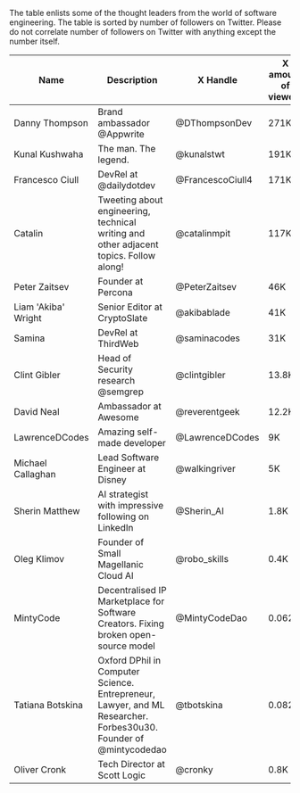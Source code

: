 The table enlists some of the thought leaders from the world of software engineering.
The table is sorted by number of followers on Twitter. Please do not correlate number of followers on Twitter with anything except the number itself.

| Name                | Description                                                                                                      | X Handle         | X amount of viewers | link                                |
|---------------------|------------------------------------------------------------------------------------------------------------------|------------------|---------------------|-------------------------------------|
| Danny Thompson      | Brand ambassador @Appwrite                                                                                       | @DThompsonDev    | 271K                | https://twitter.com/DThompsonDev    |
| Kunal Kushwaha      | The man. The legend.                                                                                             | @kunalstwt       | 191K                | https://twitter.com/kunalstwt       |
| Francesco Ciull     | DevRel at @dailydotdev                                                                                           | @FrancescoCiull4 | 171K                | https://twitter.com/FrancescoCiull4 |
| Catalin             | Tweeting about engineering, technical writing and other adjacent topics. Follow along!                           | @catalinmpit     | 117K                | https://twitter.com/catalinmpit     |
| Peter Zaitsev       | Founder at Percona                                                                                               | @PeterZaitsev    | 46K                 | https://twitter.com/PeterZaitsev    |
| Liam 'Akiba' Wright | Senior Editor at CryptoSlate                                                                                     | @akibablade      | 41K                 | https://twitter.com/akibablade      |
| Samina              | DevRel at ThirdWeb                                                                                               | @saminacodes     | 31K                 | https://twitter.com/saminacodes     |
| Clint Gibler        | Head of Security research @semgrep                                                                               | @clintgibler     | 13.8K               | https://twitter.com/clintgibler     |
| David Neal          | Ambassador at Awesome                                                                                            | @reverentgeek    | 12.2K               | https://twitter.com/reverentgeek    |
| LawrenceDCodes      | Amazing self-made developer                                                                                      | @LawrenceDCodes  | 9K                  | https://twitter.com/LawrenceDCodes  |
| Michael Callaghan   | Lead Software Engineer at Disney                                                                                 | @walkingriver    | 5K                  | https://twitter.com/walkingriver    |
| Sherin Matthew      | AI strategist with impressive following on LinkedIn                                                              | @Sherin_AI       | 1.8K                | https://twitter.com/Sherin_AI       |
| Oleg Klimov         | Founder of Small Magellanic Cloud AI                                                                             | @robo_skills     | 0.4K                | https://twitter.com/robo_skills     |
| MintyCode           | Decentralised IP Marketplace for Software Creators. Fixing broken open-source model                              | @MintyCodeDao    | 0.062K              | https://twitter.com/MintyCodeDao    |
| Tatiana Botskina    | Oxford DPhil in Computer Science. Entrepreneur, Lawyer, and ML Researcher. Forbes30u30. Founder of @mintycodedao | @tbotskina       | 0.082k              | https://twitter.com/tbotskina       |
| Oliver Cronk        | Tech Director at Scott Logic                                                                                     | @cronky          | 0.8K                | https://twitter.com/cronky          |

